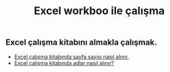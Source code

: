 ﻿---
title: Excel workboo ile çalışma
second_title: Aspose.Cells Cloud Documen
linktitle: Ge
type: docs
url: /tr/workbook/get/
keywords: Working with getting on an Excel workbook
description: Aspose.Cells Cloud REST API, Excel çalışma kitabına alma ile çalışma desteği. SDK, geliştirme dili türlerini destekler. Android, C#, Go, Java, NodeJS, Perl, PHP, Python, Ruby ve Swift'i içerir
weight: 100
---
## Excel çalışma kitabını almakla çalışmak.

- [Excel çalışma kitabında sayfa sayısı nasıl alınır.](/cells/tr/workbook/get/page-count/)
- [Excel çalışma kitabında adlar nasıl alınır?](/cells/tr/workbook/get/names/)
